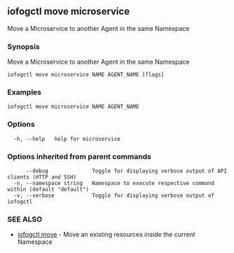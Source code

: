 ## iofogctl move microservice

Move a Microservice to another Agent in the same Namespace

### Synopsis

Move a Microservice to another Agent in the same Namespace

```
iofogctl move microservice NAME AGENT_NAME [flags]
```

### Examples

```
iofogctl move microservice NAME AGENT_NAME
```

### Options

```
  -h, --help   help for microservice
```

### Options inherited from parent commands

```
      --debug              Toggle for displaying verbose output of API clients (HTTP and SSH)
  -n, --namespace string   Namespace to execute respective command within (default "default")
  -v, --verbose            Toggle for displaying verbose output of iofogctl
```

### SEE ALSO

* [iofogctl move](iofogctl_move.md)	 - Move an existing resources inside the current Namespace


